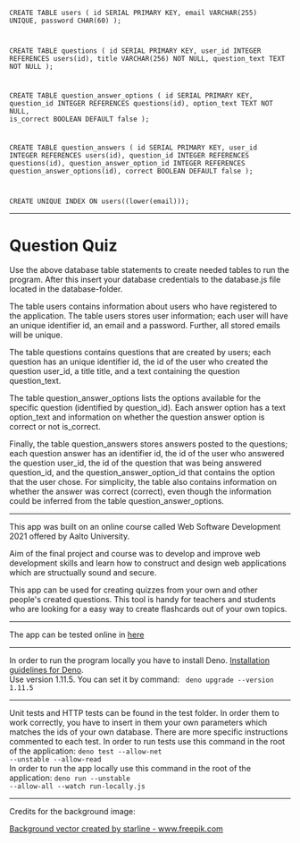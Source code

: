 <code>CREATE TABLE users (
  id SERIAL PRIMARY KEY,
  email VARCHAR(255) UNIQUE,
  password CHAR(60)
);

CREATE TABLE questions (
  id SERIAL PRIMARY KEY,
  user_id INTEGER REFERENCES users(id),
  title VARCHAR(256) NOT NULL,
  question_text TEXT NOT NULL
);

CREATE TABLE question_answer_options (
  id SERIAL PRIMARY KEY,
  question_id INTEGER REFERENCES questions(id),
  option_text TEXT NOT NULL,
  is_correct BOOLEAN DEFAULT false
);

CREATE TABLE question_answers (
  id SERIAL PRIMARY KEY,
  user_id INTEGER REFERENCES users(id),
  question_id INTEGER REFERENCES questions(id),
  question_answer_option_id INTEGER REFERENCES question_answer_options(id),
  correct BOOLEAN DEFAULT false
);

CREATE UNIQUE INDEX ON users((lower(email)));
</code>

---

<h1> Question Quiz </h1>

Use the above database table statements to create needed tables to run the program. After this insert 
your database credentials to the database.js file located in the database-folder. 

The table users contains information about users who have registered to the application. The table users stores user information; each user will have an unique identifier id, an email and a password. Further, all stored emails will be unique.

The table questions contains questions that are created by users; each question has an unique identifier id, the id of the user who created the question user_id, a title title, and a text containing the question question_text.

The table question_answer_options lists the options available for the specific question (identified by question_id). Each answer option has a text option_text and information on whether the question answer option is correct or not is_correct.

Finally, the table question_answers stores answers posted to the questions; each question answer has an identifier id, the id of the user who answered the question user_id, the id of the question that was being answered question_id, and the question_answer_option_id that contains the option that the user chose. For simplicity, the table also contains information on whether the answer was correct (correct), even though the information could be inferred from the table question_answer_options.

---

This app was built on an online course called Web Software Development 2021 offered by Aalto University.

Aim of the final project and course was to develop and improve web development skills and learn how to construct and design web applications which are structually sound and secure.

This app can be used for creating quizzes from your own and other people's created questions. This tool is handy for teachers and students who are looking for a easy way to create flashcards out of your own topics.

---

The app can be tested online in [here](https://wsd-deno-questions.herokuapp.com/)

---

In order to run the program locally you have to install Deno. [Installation guidelines for Deno](https://deno.land/manual/getting_started/installation). <br>Use version 1.11.5. You can set it by command: <code> deno upgrade --version 1.11.5 </code><br>

---

Unit tests and HTTP tests can be found in the test folder. In order them to work correctly, you have to insert in them your own parameters which matches the ids of your own database. There are more specific instructions commented to each test. In order to run tests use this command in the root of the application: 
<code>deno test --allow-net --unstable --allow-read</code><br>
In order to run the app locally use this command in the root of the application: 
<code>deno run --unstable --allow-all --watch run-locally.js</code>

---

Credits for the background image:

<a href="https://www.freepik.com/vectors/background">Background vector created by starline - www.freepik.com</a>